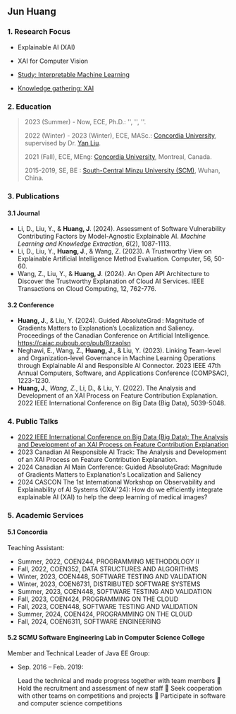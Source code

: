## Jun Huang

### 1. Research Focus

- Explainable AI (XAI)

- XAI for Computer Vision

- [Study: Interpretable Machine Learning](https://github.com/youyinnn/masc_research_knowledge_base/issues/11)

- [Knowledge gathering: XAI](https://github.com/youyinnn/masc_research_knowledge_base/issues/7)



### 2. Education

> 2023 (Summer) - Now, ECE, Ph.D.: '', '', ''.
>
> 2022 (Winter) - 2023 (Winter), ECE, MASc.: [Concordia University](https://www.concordia.ca/), supervised by Dr. [Yan Liu](https://www.concordia.ca/faculty/yan-liu.html).
>
> 2021 (Fall), ECE, MEng: [Concordia University](https://www.concordia.ca/), Montreal, Canada.
>
> 2015-2019, SE, BE : [South-Central Minzu University (SCM)](https://www.scuec.edu.cn/), Wuhan, China.



### 3. Publications

#### 3.1 Journal

- Li, D., Liu, Y., & **Huang, J**. (2024). Assessment of Software Vulnerability Contributing Factors by Model-Agnostic Explainable AI. *Machine Learning and Knowledge Extraction*, *6*(2), 1087-1113.
- Li, D., Liu, Y., **Huang, J**., & Wang, Z. (2023). A Trustworthy View on Explainable Artificial Intelligence Method Evaluation. Computer, 56, 50-60.
- Wang, Z., Liu, Y., & **Huang, J**. (2024). An Open API Architecture to Discover the Trustworthy Explanation of Cloud AI Services. IEEE Transactions on Cloud Computing, 12, 762-776.

#### 3.2 Conference

- **Huang, J**., & Liu, Y. (2024). Guided AbsoluteGrad : Magnitude of Gradients Matters to Explanation’s Localization and Saliency. Proceedings of the Canadian Conference on Artificial Intelligence. https://caiac.pubpub.org/pub/8rzaolsn
- Neghawi, E., Wang, Z., **Huang, J**., & Liu, Y. (2023). Linking Team-level and Organization-level Governance in Machine Learning Operations through Explainable AI and Responsible AI Connector. 2023 IEEE 47th Annual Computers, Software, and Applications Conference (COMPSAC), 1223-1230. 
- **Huang, J**.*, Wang, Z.*, Li, D., & Liu, Y. (2022). The Analysis and Development of an XAI Process on Feature Contribution Explanation. 2022 IEEE International Conference on Big Data (Big Data), 5039-5048.



### 4. Public Talks

- [2022 IEEE International Conference on Big Data (Big Data): The Analysis and Development of an XAI Process on Feature Contribution Explanation](https://www.youtube.com/watch?v=j8I9Neksq9E)
- 2023 Canadian AI Responsible AI Track: The Analysis and Development of an XAI Process on Feature Contribution Explanation.
- 2024 Canadian AI Main Conference: Guided AbsoluteGrad: Magnitude of Gradients Matters to Explanation's Localization and Saliency
- 2024 CASCON The 1st International Workshop on Observability and Explainability of AI Systems (OXAI'24): How do we efficiently integrate explainable AI (XAI) to help the deep learning of medical images?



### 5. Academic Services

#### 5.1 Concordia

Teaching Assistant:

- Summer, 2022, COEN244, PROGRAMMING METHODOLOGY II
- Fall, 2022, COEN352, DATA STRUCTURES AND ALGORITHMS
- Winter, 2023, COEN448, SOFTWARE TESTING AND VALIDATION
- Winter, 2023, COEN6731,  DISTRIBUTED SOFTWARE SYSTEMS
- Summer, 2023, COEN448, SOFTWARE TESTING AND VALIDATION
- Fall, 2023, COEN424, PROGRAMMING ON THE CLOUD
- Fall, 2023, COEN448, SOFTWARE TESTING AND VALIDATION
- Summer, 2024, COEN424, PROGRAMMING ON THE CLOUD
- Fall, 2024, COEN6311, SOFTWARE ENGINEERING

#### 5.2 SCMU Software Engineering Lab in Computer Science College

Member and Technical Leader of Java EE Group:

- Sep. 2016 – Feb. 2019:

  Lead the technical and made progress together with team members  Hold the recruitment and assessment of new staff  Seek cooperation with other teams on competitions and projects  Participate in software and computer science competitions

